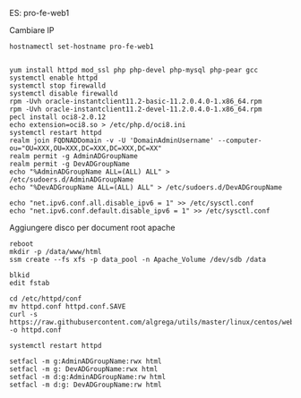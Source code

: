 ES: pro-fe-web1

Cambiare IP

	hostnamectl set-hostname pro-fe-web1


	yum install httpd mod_ssl php php-devel php-mysql php-pear gcc
	systemctl enable httpd
	systemctl stop firewalld
	systemctl disable firewalld
	rpm -Uvh oracle-instantclient11.2-basic-11.2.0.4.0-1.x86_64.rpm
	rpm -Uvh oracle-instantclient11.2-devel-11.2.0.4.0-1.x86_64.rpm
	pecl install oci8-2.0.12
	echo extension=oci8.so > /etc/php.d/oci8.ini
	systemctl restart httpd
	realm join FQDNADDomain -v -U 'DomainAdminUsername' --computer-ou="OU=XXX,OU=XXX,DC=XXX,DC=XXX,DC=XX"
	realm permit -g AdminADGroupName
	realm permit -g DevADGroupName
	echo "%AdminADGroupName ALL=(ALL) ALL" > /etc/sudoers.d/AdminADGroupName
	echo "%DevADGroupName ALL=(ALL) ALL" > /etc/sudoers.d/DevADGroupName
	
	echo "net.ipv6.conf.all.disable_ipv6 = 1" >> /etc/sysctl.conf
	echo "net.ipv6.conf.default.disable_ipv6 = 1" >> /etc/sysctl.conf


Aggiungere disco per document root apache
	
	reboot
	mkdir -p /data/www/html
	ssm create --fs xfs -p data_pool -n Apache_Volume /dev/sdb /data
	
	blkid
	edit fstab
	
	cd /etc/httpd/conf
	mv httpd.conf httpd.conf.SAVE
	curl -s https://raw.githubusercontent.com/algrega/utils/master/linux/centos/web/httpd.conf -o httpd.conf
	
	systemctl restart httpd

	setfacl -m g:AdminADGroupName:rwx html
	setfacl -m g: DevADGroupName:rwx html
	setfacl -m d:g:AdminADGroupName:rw html
	setfacl -m d:g: DevADGroupName:rw html